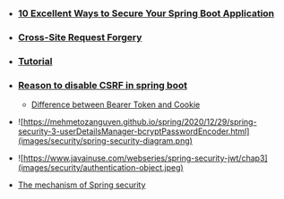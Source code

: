 - ### [10 Excellent Ways to Secure Your Spring Boot Application](https://tubean.github.io/2018/11/spring-boot-10-ways-security/)
- ### [Cross-Site Request Forgery ](https://stackjava.com/spring/crsf-la-gi-chong-lai-crsf-voi-spring-security.html)
- ### [Tutorial](https://www.marcobehler.com/guides/spring-security)
- ### [Reason to disable CSRF in spring boot](https://stackoverflow.com/questions/62696806/reason-to-disable-csrf-in-spring-boot)
  - [Difference between Bearer Token and Cookie](https://stackoverflow.com/a/37635977/10393067)
- ![https://mehmetozanguven.github.io/spring/2020/12/29/spring-security-3-userDetailsManager-bcryptPasswordEncoder.html](images/security/spring-security-diagram.png)

- ![https://www.javainuse.com/webseries/spring-security-jwt/chap3](images/security/authentication-object.jpeg)

- [The mechanism of Spring security ](https://ducmanhphan.github.io/2019-02-09-The-mechanism-of-spring-security/)